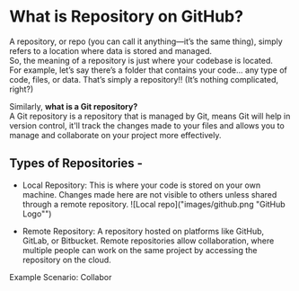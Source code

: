 # What is Repository on GitHub?

A repository, or repo (you can call it anything—it’s the same thing), simply refers to a location where data is stored and managed.  
So, the meaning of a repository is just where your codebase is located.  
For example, let’s say there’s a folder that contains your code... any type of code, files, or data. That’s simply a repository!! (It’s nothing complicated, right?)  

Similarly, **what is a Git repository?**   
A Git repository is a repository that is managed by Git, means Git will help in version control, it'll track the changes made to your files and allows you to manage and collaborate on your project more effectively.

## Types of Repositories -

* Local Repository: This is where your code is stored on your own machine. Changes made here are not visible to others unless shared through a remote repository.
![Local repo]("images/github.png "GitHub Logo"")

* Remote Repository: A repository hosted on platforms like GitHub, GitLab, or Bitbucket. Remote repositories allow collaboration, where multiple people can work on the same project by accessing the repository on the cloud.


Example Scenario: Collabor
